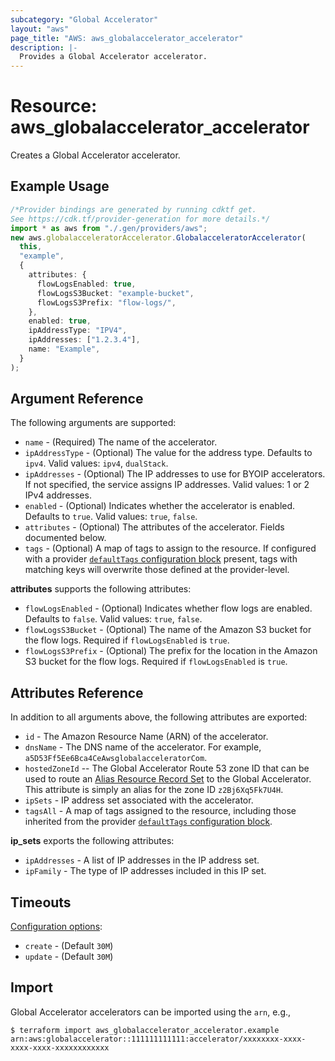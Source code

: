 ```yaml
---
subcategory: "Global Accelerator"
layout: "aws"
page_title: "AWS: aws_globalaccelerator_accelerator"
description: |-
  Provides a Global Accelerator accelerator.
---
```


# Resource: aws\_globalaccelerator\_accelerator

Creates a Global Accelerator accelerator.

## Example Usage

```typescript
/*Provider bindings are generated by running cdktf get.
See https://cdk.tf/provider-generation for more details.*/
import * as aws from "./.gen/providers/aws";
new aws.globalacceleratorAccelerator.GlobalacceleratorAccelerator(
  this,
  "example",
  {
    attributes: {
      flowLogsEnabled: true,
      flowLogsS3Bucket: "example-bucket",
      flowLogsS3Prefix: "flow-logs/",
    },
    enabled: true,
    ipAddressType: "IPV4",
    ipAddresses: ["1.2.3.4"],
    name: "Example",
  }
);

```

## Argument Reference

The following arguments are supported:

* `name` - (Required) The name of the accelerator.
* `ipAddressType` - (Optional) The value for the address type. Defaults to `ipv4`. Valid values: `ipv4`, `dualStack`.
* `ipAddresses` - (Optional) The IP addresses to use for BYOIP accelerators. If not specified, the service assigns IP addresses. Valid values: 1 or 2 IPv4 addresses.
* `enabled` - (Optional) Indicates whether the accelerator is enabled. Defaults to `true`. Valid values: `true`, `false`.
* `attributes` - (Optional) The attributes of the accelerator. Fields documented below.
* `tags` - (Optional) A map of tags to assign to the resource. If configured with a provider [`defaultTags` configuration block](https://registry.terraform.io/providers/hashicorp/aws/latest/docs#default_tags-configuration-block) present, tags with matching keys will overwrite those defined at the provider-level.

**attributes** supports the following attributes:

* `flowLogsEnabled` - (Optional) Indicates whether flow logs are enabled. Defaults to `false`. Valid values: `true`, `false`.
* `flowLogsS3Bucket` - (Optional) The name of the Amazon S3 bucket for the flow logs. Required if `flowLogsEnabled` is `true`.
* `flowLogsS3Prefix` - (Optional) The prefix for the location in the Amazon S3 bucket for the flow logs. Required if `flowLogsEnabled` is `true`.

## Attributes Reference

In addition to all arguments above, the following attributes are exported:

* `id` - The Amazon Resource Name (ARN) of the accelerator.
* `dnsName` - The DNS name of the accelerator. For example, `a5D53Ff5Ee6Bca4CeAwsglobalacceleratorCom`.
* `hostedZoneId` --  The Global Accelerator Route 53 zone ID that can be used to
  route an [Alias Resource Record Set][1] to the Global Accelerator. This attribute
  is simply an alias for the zone ID `z2Bj6Xq5Fk7U4H`.
* `ipSets` - IP address set associated with the accelerator.
* `tagsAll` - A map of tags assigned to the resource, including those inherited from the provider [`defaultTags` configuration block](https://registry.terraform.io/providers/hashicorp/aws/latest/docs#default_tags-configuration-block).

**ip\_sets** exports the following attributes:

* `ipAddresses` - A list of IP addresses in the IP address set.
* `ipFamily` - The type of IP addresses included in this IP set.

[1]: https://docs.aws.amazon.com/Route53/latest/APIReference/API_AliasTarget.html

## Timeouts

[Configuration options](https://developer.hashicorp.com/terraform/language/resources/syntax#operation-timeouts):

* `create` - (Default `30M`)
* `update` - (Default `30M`)

## Import

Global Accelerator accelerators can be imported using the `arn`, e.g.,

```console
$ terraform import aws_globalaccelerator_accelerator.example arn:aws:globalaccelerator::111111111111:accelerator/xxxxxxxx-xxxx-xxxx-xxxx-xxxxxxxxxxxx
```
